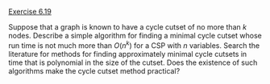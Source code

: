 [Exercise 6.19](ex_19/)

Suppose that a graph is known to have a cycle cutset of no more than $k$
nodes. Describe a simple algorithm for finding a minimal cycle cutset
whose run time is not much more than $O(n^k)$ for a CSP with $n$
variables. Search the literature for methods for finding approximately
minimal cycle cutsets in time that is polynomial in the size of the
cutset. Does the existence of such algorithms make the cycle cutset
method practical?
